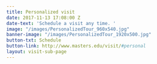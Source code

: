 ```yaml
---
title: Personalized visit
date: 2017-11-13 17:08:00 Z
date-text: 'Schedule a visit any time. '
image: "/images/PersonalizedTour_960x540.jpg"
banner-image: "/images/PersonalizedTour_1920x500.jpg"
button-txt: Schedule
button-link: http://www.masters.edu/visit/#personal
layout: visit-sub-page
---
```


